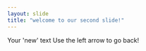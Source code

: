 ```yaml
---
layout: slide
title: "welcome to our second slide!"
---
```

Your 'new' text
Use the left arrow to go back!

